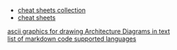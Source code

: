 * [cheat sheets collection](https://lzone.de/cheat-sheet/)
* [cheat sheets](https://www.cheatography.com)


[ascii graphics for drawing Architecture Diagrams in text](http://asciiflow.com/)  
[list of markdown code supported languages](https://github.com/github/linguist/blob/master/lib/linguist/languages.yml)  
